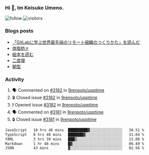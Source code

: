 ### Hi 👋, Im Keisuke Umeno.

<!--
**9renpoto/9renpoto** is a ✨ _special_ ✨ repository because its `README.md` (this file) appears on your GitHub profile.

Here are some ideas to get you started:

- 🔭 I’m currently working on ...
- 🌱 I’m currently learning ...
- 👯 I’m looking to collaborate on ...
- 🤔 I’m looking for help with ...
- 💬 Ask me about ...
- 📫 How to reach me: ...
- 😄 Pronouns: ...
- ⚡ Fun fact: ...
-->

![follow](https://img.shields.io/github/followers/9renpoto?label=Follow&style=social)
![visitors](https://komarev.com/ghpvc/?username=9renpoto&label=Profile%20views&color=0e75b6&style=flat)

### Blogs posts

<!-- BLOG-POST-LIST:START -->
- [「GitLabに学ぶ世界最先端のリモート組織のつくりかた」を読んだ](https://9renpoto.win/entry/2024/09/10/remote_organization)
- [体脂肪↗](https://9renpoto.win/entry/2024/08/12/gaining_fat)
- [絵本を読む](https://9renpoto.win/entry/2024/07/26/picture_book)
- [二度寝](https://9renpoto.win/entry/2024/07/18/going_back_to_sleep)
- [朝型](https://9renpoto.win/entry/2024/05/29/im-an-early)
<!-- BLOG-POST-LIST:END -->

### Activity

<!--START_SECTION:activity-->
1. 🗣 Commented on [#3182](https://github.com/9renpoto/upptime/issues/3182#issuecomment-2354789993) in [9renpoto/upptime](https://github.com/9renpoto/upptime)
2. 🔒 Closed issue [#3182](https://github.com/9renpoto/upptime/issues/3182) in [9renpoto/upptime](https://github.com/9renpoto/upptime)
3. ❗ Opened issue [#3182](https://github.com/9renpoto/upptime/issues/3182) in [9renpoto/upptime](https://github.com/9renpoto/upptime)
4. 🗣 Commented on [#3181](https://github.com/9renpoto/upptime/issues/3181#issuecomment-2354436347) in [9renpoto/upptime](https://github.com/9renpoto/upptime)
5. 🔒 Closed issue [#3181](https://github.com/9renpoto/upptime/issues/3181) in [9renpoto/upptime](https://github.com/9renpoto/upptime)
<!--END_SECTION:activity-->

<!--START_SECTION:waka-->

```txt
JavaScript   10 hrs 46 mins  █████████▓░░░░░░░░░░░░░░░   38.51 %
TypeScript   8 hrs 40 mins   ███████▓░░░░░░░░░░░░░░░░░   31.04 %
YAML         3 hrs 39 mins   ███▒░░░░░░░░░░░░░░░░░░░░░   13.08 %
Markdown     1 hr 48 mins    █▓░░░░░░░░░░░░░░░░░░░░░░░   06.49 %
JSON         43 mins         ▓░░░░░░░░░░░░░░░░░░░░░░░░   02.56 %
```

<!--END_SECTION:waka-->
